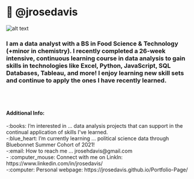 # 👋 @jrosedavis

![alt text](https://live.staticflickr.com/65535/51248026627_3dd2bf3c27_b.jpg)
<br>
<h3> I am a data analyst with a BS in Food Science & Technology (+minor in chemistry). I recently completed a 26-week intensive, continuous learning course in data analysis to gain skills in technologies like Excel, Python, JavaScript, SQL Databases, Tableau, and more! I enjoy learning new skill sets and continue to apply the ones I have recently learned.</h3>
<br>
<br>
<h4> Additional Info:</h4>
-:books: I’m interested in ... data analysis projects that can support in the continual application of skills I've learned.
<br>
-:blue_heart: I’m currently learning ... political science data through Bluebonnet Summer Cohort of 2021!
<br>
-:email: How to reach me ... jrosehdavis@gmail.com
<br>
- :computer_mouse: Connect with me on LinkIn: https://www.linkedin.com/in/jrosedavis/
<br>
-:computer: Personal webpage: https://jrosedavis.github.io/Portfolio-Page/



<!---
jrosedavis/jrosedavis is a ✨ special ✨ repository because its `README.md` (this file) appears on your GitHub profile.
You can click the Preview link to take a look at your changes.
--->
